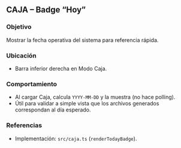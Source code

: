## CAJA – Badge “Hoy”

### Objetivo
Mostrar la fecha operativa del sistema para referencia rápida.

### Ubicación
- Barra inferior derecha en Modo Caja.

### Comportamiento
- Al cargar Caja, calcula `YYYY-MM-DD` y la muestra (no hace polling). 
- Útil para validar a simple vista que los archivos generados correspondan al día esperado.

### Referencias
- Implementación: `src/caja.ts` (`renderTodayBadge`).
